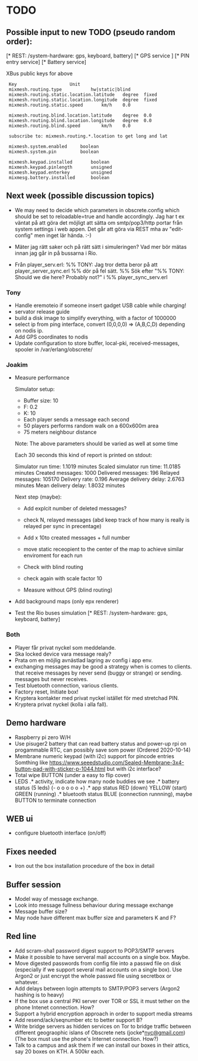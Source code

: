 # TODO

## Possible input to new TODO (pseudo random order):

[* REST: /system-hardware: gps, keyboard, battery]
[* GPS service ]
[* PIN entry service]
[* Battery service]

XBus public keys for above

     Key					Unit
     mixmesh.routing.type			hw|static|blind
     mixmesh.routing.static.location.latitude	degree  fixed
     mixmesh.routing.static.location.longitude	degree  fixed
     mixmesh.routing.static.speed		km/h	0.0

     mixmesh.routing.blind.location.latitude	degree	0.0
     mixmesh.routing.blind.location.longitude	degree	0.0
     mixmesh.routing.blind.speed		km/h	0.0

     subscribe to: mixmesh.routing.*.location to get long and lat

     mixmesh.system.enabled		boolean
     mixmesh.system.pin			boolean

     mixmesh.keypad.installed		boolean
     mixmesh.keypad.pinlength		unsigned
     mixmesh.keypad.enterkey		unsigned
     mixmesg.battery.installed		boolean

## Next week (possible discussion topics)

* We may need to decide which parameters in obscrete.config which
  should be set to reloadable=true and handle accordingly. Jag har t
  ex väntat på att göra det möjligt att sätta om smtp/pop3/http portar
  från system settings i web appen. Det går att göra via REST mha av
  "edit-config" men inget lär hända. :-)

* Mäter jag rätt saker och på rätt sätt i simuleringen? Vad mer bör
  mätas innan jag går in på bussarna i Rio.

* Från player_serv.erl:
  %% TONY: Jag tror detta beror på att player_server_sync.erl
  %% dör på fel sätt.
  %% Sök efter "%% TONY: Should we die here? Probably not?" i
  %% player_sync_serv.erl 

### Tony

* Handle eremoteio if someone insert gadget USB cable while charging!
* servator release guide
* build a disk image to simplify everything, with a factor of 1000000
* select ip from ping interface, convert (0,0,0,0) => (A,B,C,D)
  depending on nodis ip.
* Add GPS coordinates to nodis
* Update configuration to store 
  buffer, local-pki, received-messages, spooler
  in /var/erlang/obscrete/

### Joakim

* Measure performance

  Simulator setup:

    * Buffer size: 10
    * F: 0.2
    * K: 10
    * Each player sends a message each second
    * 50 players performs random walk on a 600x600m area
    * 75 meters neighbour distance

    Note: The above parameters should be varied as well at some time

    Each 30 seconds this kind of report is printed on stdout:

    Simulator run time: 1.1019 minutes
    Scaled simulator run time: 11.0185 minutes
    Created messages: 1000
    Delivered messages: 196
    Relayed messages: 105170
    Delivery rate: 0.196
    Average delivery delay: 2.6763 minutes
    Mean delivery delay: 1.8032 minutes

    Next step (maybe):






    * Add explcit number of deleted messages?

    * check N, relayed messages (abd keep track of how many is really
      is relayed per sync in precentage) 



    * Add x 10to created messages + full number
    * move static receopient to the center of the map to achieve
      similar enviroment for each run
    * Check with blind routing
    * check again with scale factor 10
    * Measure without GPS (blind routing)

* Add background maps (only epx renderer)
* Test the Rio buses simulation
[* REST: /system-hardware: gps, keyboard, battery]

### Both

* Player får privat nyckel som meddelande.
* Ska locked device vara message realy?
* Prata om en möjlig avnästlad lagring av config i app env.
* exchanging messages may be good a strategy when is comes to clients.
  that receive messages by never send (buggy or strange) or sending.
  messages but never receives.
* Test bluetooth connection, various clients.
* Factory reset, Initiate box!
* Kryptera kontakter med privat nyckel istället för med stretchad PIN.
* Kryptera privat nyckel (kolla i alla fall).

## Demo hardware
* Raspberry pi zero W/H
* Use pisuger2 battery that can read battery status and
  power-up rpi on progammable RTC, can possibly save som power
  (Ordered 2020-10-14)
* Membrane numeric keypad (with i2c) support for pincode entries
 Somthing like <https://www.seeedstudio.com/Sealed-Membrane-3x4-button-pad-with-sticker-p-1044.html> but with i2c interface?
* Total wipe BUTTON (under a easy to flip cover)
* LEDS
.* activity, indicate how many node buddies we see
.* battery status (5 leds) (- o o o o o +)
.* app status RED (down) YELLOW (start) GREEN (running)
.* bluetooth status  BLUE (connection runnning),
maybe BUTTON to terminate connection

## WEB ui
* configure bluetooth interface (on/off)

## Fixes needed

* Iron out the box installation procedure of the box in detail

## Buffer session

* Model way of message exchange.
* Look into message fullness behaviour during message exchange
* Message buffer size?
* May node have different max buffer size and parameters K and F?

## Red line

* Add scram-sha1 password digest support to POP3/SMTP servers
* Make it possible to have serveral mail accounts on a single box. Maybe.
* Move digested passwords from config file into a passwd file on disk (especially if we support several mail accounts on a single box). Use Argon2 or just encrypt the whole passwd file using secretbox or whatever.
* Add delays between login attempts to SMTP/POP3 servers (Argon2 hashing is to heavy)
* If the box use a central PKI server over TOR or SSL it must tether on the phone Intenet connection. How?
* Support a hybrid encryption approach in order to support media streams
* Add resend/ack/seqnumber etc to better support B?
* Write bridge servers as hidden services on Tor to bridge traffic between different geograophic islans of Obscrete nets (jocke*nyc@gmail.com) (The box must use the phone's Internet connection. How?)
* Talk to a campus and ask them if we can install our boxes in their attics, say 20 boxes on KTH. A 500kr each.
